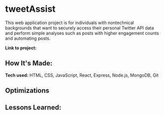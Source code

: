 # tweetAssist

This web application project is for individuals with nontechnical backgrounds that want to securely access their personal Twitter API data and perform simple analyses such as posts with higher engagement counts and automating posts.

**Link to project:** 

## How It's Made:

**Tech used:** HTML, CSS, JavaScript, React, Express, Node.js, MongoDB, Git

## Optimizations

## Lessons Learned:

